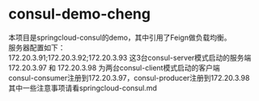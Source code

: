 # consul-demo-cheng
本项目是springcloud-consul的demo，其中引用了Feign做负载均衡。  
服务器配置如下：  
172.20.3.91;172.20.3.92;172.20.3.93 这3台consul-server模式启动的服务端  
172.20.3.97 和 172.20.3.98 为两台consul-client模式启动的客户端  
consul-consumer注册到172.20.3.97，consul-producer注册到172.20.3.98  
其中一些注意事项请看springcloud-consul.md